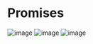 # Promises
![image](https://user-images.githubusercontent.com/111122684/209734854-1978d02f-0aa0-437d-ac37-3ca64ca4fbf8.png)
![image](https://user-images.githubusercontent.com/111122684/209734863-eda5b053-31d2-4792-9bc0-4a4f3d652435.png)
![image](https://user-images.githubusercontent.com/111122684/209734866-90d17405-3b67-4813-9850-e71fcb98593f.png)
